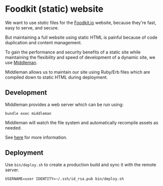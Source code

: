 # Foodkit (static) website #

We want to use *static* files for the [Foodkit.io](https://foodkit.io) website, because they're fast, easy to serve, and secure.

But maintaining a full website using static HTML is painful because of code duplication and content management.

To gain the performance and security benefits of a static site while maintaining the flexibility and speed of development of a dynamic site, we use [Middleman](https://middlemanapp.com).

Middleman allows us to maintain our site using Ruby/Erb files which are compiled down to static HTML during deployment.

## Development ##

Middleman provides a web server which can be run using:

```
bundle exec middleman
```

Middleman will watch the file system and automatically recompile assets as needed.

See [here](https://middlemanapp.com/basics/development-cycle/) for more information.

## Deployment ##

Use `bin/deploy.sh` to create a production build and sync it with the remote server.

```
USERNAME=user IDENTITY=~/.ssh/id_rsa.pub bin/deploy.sh
```
